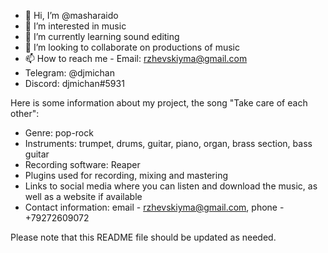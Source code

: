 - 👋 Hi, I’m @masharaido
- 👀 I’m interested in music
- 🌱 I’m currently learning sound editing
- 💞️ I’m looking to collaborate on productions of music
- 📫 How to reach me - Email: rzhevskiyma@gmail.com
- Telegram: @djmichan
- Discord: djmichan#5931

Here is some information about my project, the song "Take care of each other":

- Genre: pop-rock
- Instruments: trumpet, drums, guitar, piano, organ, brass section, bass guitar
- Recording software: Reaper
- Plugins used for recording, mixing and mastering
- Links to social media where you can listen and download the music, as well as a website if available
- Contact information: email - rzhevskiyma@gmail.com, phone - +79272609072

Please note that this README file should be updated as needed.
